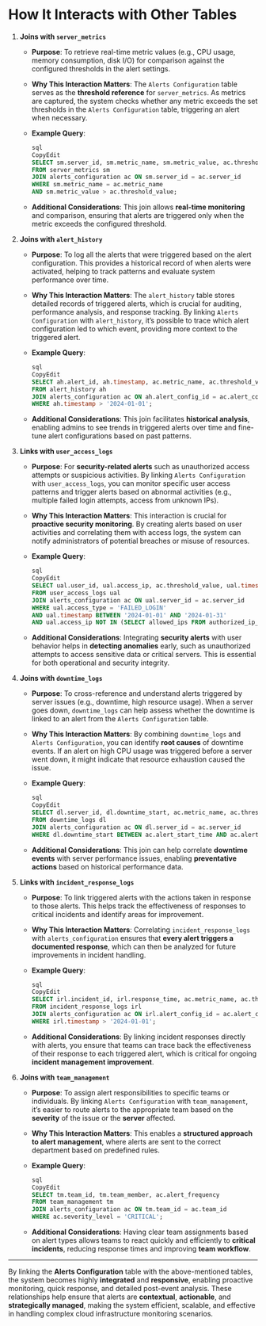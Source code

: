 # How It Interacts with Other Tables

1. **Joins with `server_metrics`**
    - **Purpose**: To retrieve real-time metric values (e.g., CPU usage, memory consumption, disk I/O) for comparison against the configured thresholds in the alert settings.
    - **Why This Interaction Matters**: The `Alerts Configuration` table serves as the **threshold reference** for `server_metrics`. As metrics are captured, the system checks whether any metric exceeds the set thresholds in the `Alerts Configuration` table, triggering an alert when necessary.
    - **Example Query**:
        
        ```sql
        sql
        CopyEdit
        SELECT sm.server_id, sm.metric_name, sm.metric_value, ac.threshold_value
        FROM server_metrics sm
        JOIN alerts_configuration ac ON sm.server_id = ac.server_id
        WHERE sm.metric_name = ac.metric_name
        AND sm.metric_value > ac.threshold_value;
        
        ```
        
    - **Additional Considerations**: This join allows **real-time monitoring** and comparison, ensuring that alerts are triggered only when the metric exceeds the configured threshold.
2. **Joins with `alert_history`**
    - **Purpose**: To log all the alerts that were triggered based on the alert configuration. This provides a historical record of when alerts were activated, helping to track patterns and evaluate system performance over time.
    - **Why This Interaction Matters**: The `alert_history` table stores detailed records of triggered alerts, which is crucial for auditing, performance analysis, and response tracking. By linking `Alerts Configuration` with `alert_history`, it’s possible to trace which alert configuration led to which event, providing more context to the triggered alert.
    - **Example Query**:
        
        ```sql
        sql
        CopyEdit
        SELECT ah.alert_id, ah.timestamp, ac.metric_name, ac.threshold_value
        FROM alert_history ah
        JOIN alerts_configuration ac ON ah.alert_config_id = ac.alert_config_id
        WHERE ah.timestamp > '2024-01-01';
        
        ```
        
    - **Additional Considerations**: This join facilitates **historical analysis**, enabling admins to see trends in triggered alerts over time and fine-tune alert configurations based on past patterns.
3. **Links with `user_access_logs`**
    - **Purpose**: For **security-related alerts** such as unauthorized access attempts or suspicious activities. By linking `Alerts Configuration` with `user_access_logs`, you can monitor specific user access patterns and trigger alerts based on abnormal activities (e.g., multiple failed login attempts, access from unknown IPs).
    - **Why This Interaction Matters**: This interaction is crucial for **proactive security monitoring**. By creating alerts based on user activities and correlating them with access logs, the system can notify administrators of potential breaches or misuse of resources.
    - **Example Query**:
        
        ```sql
        sql
        CopyEdit
        SELECT ual.user_id, ual.access_ip, ac.threshold_value, ual.timestamp
        FROM user_access_logs ual
        JOIN alerts_configuration ac ON ual.server_id = ac.server_id
        WHERE ual.access_type = 'FAILED_LOGIN'
        AND ual.timestamp BETWEEN '2024-01-01' AND '2024-01-31'
        AND ual.access_ip NOT IN (SELECT allowed_ips FROM authorized_ip_addresses WHERE server_id = ual.server_id);
        
        ```
        
    - **Additional Considerations**: Integrating **security alerts** with user behavior helps in **detecting anomalies** early, such as unauthorized attempts to access sensitive data or critical servers. This is essential for both operational and security integrity.
4. **Joins with `downtime_logs`**
    - **Purpose**: To cross-reference and understand alerts triggered by server issues (e.g., downtime, high resource usage). When a server goes down, `downtime_logs` can help assess whether the downtime is linked to an alert from the `Alerts Configuration` table.
    - **Why This Interaction Matters**: By combining `downtime_logs` and `Alerts Configuration`, you can identify **root causes** of downtime events. If an alert on high CPU usage was triggered before a server went down, it might indicate that resource exhaustion caused the issue.
    - **Example Query**:
        
        ```sql
        sql
        CopyEdit
        SELECT dl.server_id, dl.downtime_start, ac.metric_name, ac.threshold_value
        FROM downtime_logs dl
        JOIN alerts_configuration ac ON dl.server_id = ac.server_id
        WHERE dl.downtime_start BETWEEN ac.alert_start_time AND ac.alert_end_time;
        
        ```
        
    - **Additional Considerations**: This join can help correlate **downtime events** with server performance issues, enabling **preventative actions** based on historical performance data.
5. **Links with `incident_response_logs`**
    - **Purpose**: To link triggered alerts with the actions taken in response to those alerts. This helps track the effectiveness of responses to critical incidents and identify areas for improvement.
    - **Why This Interaction Matters**: Correlating `incident_response_logs` with `alerts_configuration` ensures that **every alert triggers a documented response**, which can then be analyzed for future improvements in incident handling.
    - **Example Query**:
        
        ```sql
        sql
        CopyEdit
        SELECT irl.incident_id, irl.response_time, ac.metric_name, ac.threshold_value
        FROM incident_response_logs irl
        JOIN alerts_configuration ac ON irl.alert_config_id = ac.alert_config_id
        WHERE irl.timestamp > '2024-01-01';
        
        ```
        
    - **Additional Considerations**: By linking incident responses directly with alerts, you ensure that teams can trace back the effectiveness of their response to each triggered alert, which is critical for ongoing **incident management improvement**.
6. **Joins with `team_management`**
    - **Purpose**: To assign alert responsibilities to specific teams or individuals. By linking `Alerts Configuration` with `team_management`, it’s easier to route alerts to the appropriate team based on the **severity** of the issue or the **server** affected.
    - **Why This Interaction Matters**: This enables a **structured approach to alert management**, where alerts are sent to the correct department based on predefined rules.
    - **Example Query**:
        
        ```sql
        sql
        CopyEdit
        SELECT tm.team_id, tm.team_member, ac.alert_frequency
        FROM team_management tm
        JOIN alerts_configuration ac ON tm.team_id = ac.team_id
        WHERE ac.severity_level = 'CRITICAL';
        
        ```
        
    - **Additional Considerations**: Having clear team assignments based on alert types allows teams to react quickly and efficiently to **critical incidents**, reducing response times and improving **team workflow**.

---

By linking the **Alerts Configuration** table with the above-mentioned tables, the system becomes highly **integrated** and **responsive**, enabling proactive monitoring, quick response, and detailed post-event analysis. These relationships help ensure that alerts are **contextual**, **actionable**, and **strategically managed**, making the system efficient, scalable, and effective in handling complex cloud infrastructure monitoring scenarios.